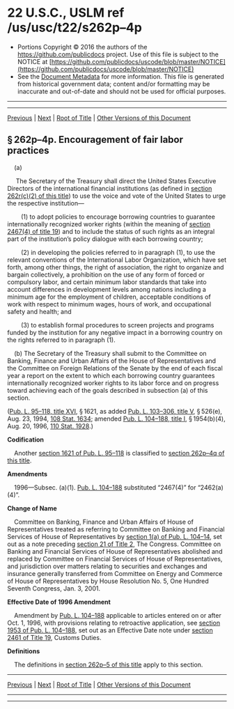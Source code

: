 ---
---

# 22 U.S.C., USLM ref /us/usc/t22/s262p–4p

* Portions Copyright © 2016 the authors of the https://github.com/publicdocs project.
  Use of this file is subject to the NOTICE at [https://github.com/publicdocs/uscode/blob/master/NOTICE](https://github.com/publicdocs/uscode/blob/master/NOTICE)
* See the [Document Metadata](././../../../..//README.md) for more information.
  This file is generated from historical government data; content and/or formatting may be inaccurate and out-of-date and should not be used for official purposes.

----------
----------

[Previous](./../../../..//us/usc/t22/ch7/m__us_usc_t22_s262p–4o.md) | [Next](./../../../..//us/usc/t22/ch7/m__us_usc_t22_s262p–4q.md) | [Root of Title](./../../../../) | [Other Versions of this Document](https://publicdocs.github.io/go/links?ns=uslm&ref=%2Fus%2Fusc%2Ft22%2Fs262p%E2%80%934p)

## § 262p–4p. Encouragement of fair labor practices

    (a)

     The Secretary of the Treasury shall direct the United States Executive Directors of the international financial institutions (as defined in [section 262r(c)(2) of this title][/us/usc/t22/s262r/c/2]) to use the voice and vote of the United States to urge the respective institution—

        (1) to adopt policies to encourage borrowing countries to guarantee internationally recognized worker rights (within the meaning of [section 2467(4) of title 19][/us/usc/t19/s2467/4]) and to include the status of such rights as an integral part of the institution’s policy dialogue with each borrowing country;

        (2) in developing the policies referred to in paragraph (1), to use the relevant conventions of the International Labor Organization, which have set forth, among other things, the right of association, the right to organize and bargain collectively, a prohibition on the use of any form of forced or compulsory labor, and certain minimum labor standards that take into account differences in development levels among nations including a minimum age for the employment of children, acceptable conditions of work with respect to minimum wages, hours of work, and occupational safety and health; and

        (3) to establish formal procedures to screen projects and programs funded by the institution for any negative impact in a borrowing country on the rights referred to in paragraph (1).

    (b) The Secretary of the Treasury shall submit to the Committee on Banking, Finance and Urban Affairs of the House of Representatives and the Committee on Foreign Relations of the Senate by the end of each fiscal year a report on the extent to which each borrowing country guarantees internationally recognized worker rights to its labor force and on progress toward achieving each of the goals described in subsection (a) of this section.

([Pub. L. 95–118, title XVI][/us/pl/95/118/tXVI], § 1621, as added [Pub. L. 103–306, title V][/us/pl/103/306/tV], § 526(e), Aug. 23, 1994, [108 Stat. 1634][/us/stat/108/1634]; amended [Pub. L. 104–188, title I][/us/pl/104/188/tI], § 1954(b)(4), Aug. 20, 1996, [110 Stat. 1928][/us/stat/110/1928].)

 __Codification__ 

    Another [section 1621 of Pub. L. 95–118][/us/pl/95/118/s1621] is classified to [section 262p–4q of this title][/us/usc/t22/s262p–4q].

 __Amendments__ 

    1996—Subsec. (a)(1). [Pub. L. 104–188][/us/pl/104/188] substituted “2467(4)” for “2462(a)(4)”.

 __Change of Name__ 

    Committee on Banking, Finance and Urban Affairs of House of Representatives treated as referring to Committee on Banking and Financial Services of House of Representatives by [section 1(a) of Pub. L. 104–14][/us/pl/104/14/s1/a], set out as a note preceding [section 21 of Title 2][/us/usc/t2/s21], The Congress. Committee on Banking and Financial Services of House of Representatives abolished and replaced by Committee on Financial Services of House of Representatives, and jurisdiction over matters relating to securities and exchanges and insurance generally transferred from Committee on Energy and Commerce of House of Representatives by House Resolution No. 5, One Hundred Seventh Congress, Jan. 3, 2001.

 __Effective Date of 1996 Amendment__ 

    Amendment by [Pub. L. 104–188][/us/pl/104/188] applicable to articles entered on or after Oct. 1, 1996, with provisions relating to retroactive application, see [section 1953 of Pub. L. 104–188][/us/pl/104/188/s1953], set out as an Effective Date note under [section 2461 of Title 19][/us/usc/t19/s2461], Customs Duties.

 __Definitions__ 

    The definitions in [section 262p–5 of this title][/us/usc/t22/s262p–5] apply to this section.

----------

[Previous](./../../../..//us/usc/t22/ch7/m__us_usc_t22_s262p–4o.md) | [Next](./../../../..//us/usc/t22/ch7/m__us_usc_t22_s262p–4q.md) | [Root of Title](./../../../../) | [Other Versions of this Document](https://publicdocs.github.io/go/links?ns=uslm&ref=%2Fus%2Fusc%2Ft22%2Fs262p%E2%80%934p)

----------
----------

[/us/usc/t22/s262r/c/2]: https://publicdocs.github.io/go/links?ns=uslm&ref=%2Fus%2Fusc%2Ft22%2Fs262r%2Fc%2F2
[/us/usc/t19/s2467/4]: https://publicdocs.github.io/go/links?ns=uslm&ref=%2Fus%2Fusc%2Ft19%2Fs2467%2F4
[/us/pl/95/118/tXVI]: https://publicdocs.github.io/go/links?ns=uslm&ref=%2Fus%2Fpl%2F95%2F118%2FtXVI
[/us/pl/103/306/tV]: https://publicdocs.github.io/go/links?ns=uslm&ref=%2Fus%2Fpl%2F103%2F306%2FtV
[/us/stat/108/1634]: https://publicdocs.github.io/go/links?ns=uslm&ref=%2Fus%2Fstat%2F108%2F1634
[/us/pl/104/188/tI]: https://publicdocs.github.io/go/links?ns=uslm&ref=%2Fus%2Fpl%2F104%2F188%2FtI
[/us/stat/110/1928]: https://publicdocs.github.io/go/links?ns=uslm&ref=%2Fus%2Fstat%2F110%2F1928
[/us/pl/95/118/s1621]: https://publicdocs.github.io/go/links?ns=uslm&ref=%2Fus%2Fpl%2F95%2F118%2Fs1621
[/us/usc/t22/s262p–4q]: https://publicdocs.github.io/go/links?ns=uslm&ref=%2Fus%2Fusc%2Ft22%2Fs262p%E2%80%934q
[/us/pl/104/188]: https://publicdocs.github.io/go/links?ns=uslm&ref=%2Fus%2Fpl%2F104%2F188
[/us/pl/104/14/s1/a]: https://publicdocs.github.io/go/links?ns=uslm&ref=%2Fus%2Fpl%2F104%2F14%2Fs1%2Fa
[/us/usc/t2/s21]: https://publicdocs.github.io/go/links?ns=uslm&ref=%2Fus%2Fusc%2Ft2%2Fs21
[/us/pl/104/188]: https://publicdocs.github.io/go/links?ns=uslm&ref=%2Fus%2Fpl%2F104%2F188
[/us/pl/104/188/s1953]: https://publicdocs.github.io/go/links?ns=uslm&ref=%2Fus%2Fpl%2F104%2F188%2Fs1953
[/us/usc/t19/s2461]: https://publicdocs.github.io/go/links?ns=uslm&ref=%2Fus%2Fusc%2Ft19%2Fs2461
[/us/usc/t22/s262p–5]: https://publicdocs.github.io/go/links?ns=uslm&ref=%2Fus%2Fusc%2Ft22%2Fs262p%E2%80%935


